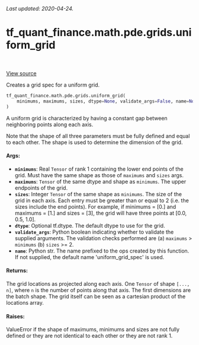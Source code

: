 <!--
This file is generated by a tool. Do not edit directly.
For open-source contributions the docs will be updated automatically.
-->

*Last updated: 2020-04-24.*

<div itemscope itemtype="http://developers.google.com/ReferenceObject">
<meta itemprop="name" content="tf_quant_finance.math.pde.grids.uniform_grid" />
<meta itemprop="path" content="Stable" />
</div>

# tf_quant_finance.math.pde.grids.uniform_grid

<!-- Insert buttons and diff -->

<table class="tfo-notebook-buttons tfo-api" align="left">
</table>

<a target="_blank" href="https://github.com/google/tf-quant-finance/blob/master/tf_quant_finance/math/pde/grids.py">View source</a>



Creates a grid spec for a uniform grid.

```python
tf_quant_finance.math.pde.grids.uniform_grid(
    minimums, maximums, sizes, dtype=None, validate_args=False, name=None
)
```



<!-- Placeholder for "Used in" -->

A uniform grid is characterized by having a constant gap between neighboring
points along each axis.

Note that the shape of all three parameters must be fully defined and equal
to each other. The shape is used to determine the dimension of the grid.

#### Args:


* <b>`minimums`</b>: Real `Tensor` of rank 1 containing the lower end points of the
  grid. Must have the same shape as those of `maximums` and `sizes` args.
* <b>`maximums`</b>: `Tensor` of the same dtype and shape as `minimums`. The upper
  endpoints of the grid.
* <b>`sizes`</b>: Integer `Tensor` of the same shape as `minimums`. The size of the
  grid in each axis. Each entry must be greater than or equal to 2 (i.e. the
  sizes include the end points). For example, if minimums = [0.] and
  maximums = [1.] and sizes = [3], the grid will have three points at [0.0,
  0.5, 1.0].
* <b>`dtype`</b>: Optional tf.dtype. The default dtype to use for the grid.
* <b>`validate_args`</b>: Python boolean indicating whether to validate the supplied
  arguments. The validation checks performed are (a) `maximums` > `minimums`
  (b) `sizes` >= 2.
* <b>`name`</b>: Python str. The name prefixed to the ops created by this function. If
  not supplied, the default name 'uniform_grid_spec' is used.


#### Returns:

The grid locations as projected along each axis. One `Tensor` of shape
`[..., n]`, where `n` is the number of points along that axis. The first
dimensions are the batch shape. The grid itself can be seen as a cartesian
product of the locations array.



#### Raises:

ValueError if the shape of maximums, minimums and sizes are not fully
defined or they are not identical to each other or they are not rank 1.
